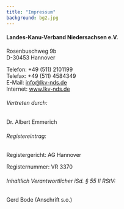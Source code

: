 ```yaml
---
title: "Impressum"
background: bg2.jpg
---
```


#### Landes-Kanu-Verband Niedersachsen e.V.
Rosenbuschweg 9b  
D-30453 Hannover


Telefon: +49 (511) 2101199  
Telefax: +49 (511) 4584349  
E-Mail: info@lkv-nds.de  
Internet: www.lkv-nds.de

###### Vertreten durch:
Dr. Albert Emmerich


###### Registereintrag:
Registergericht: AG Hannover

Registernummer: VR 3370

###### Inhaltlich Verantwortlicher iSd. § 55 II RStV:
Gerd Bode (Anschrift s.o.)

